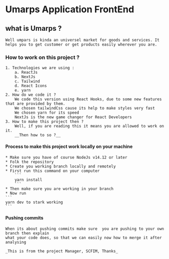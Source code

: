 # Umarps Application FrontEnd

## what is Umarps ?

    Well umpars is kinda an universel market for goods and services. It helps you to get customer or get products easily wherever you are.

### How to work on this project ?

    1. Technologies we are using :
        a. ReactJs
        b. NextJs
        c. Tailwind
        d. React Icons
        e. yarn
    2. How do we code it ?
        We code this version using React Hooks, due to some new features that are provided by them.
        We chosen tailwindCss cause its help to make styles very fast
        We chosen yarn for its speed
        NextJs is the new game changer for React Developers
    3. How to make this project then ?
        Well, if you are reading this it means you are allowed to work on it.
        __Then how to so ?__
            

#### Process to make this project work locally on your machine

    * Make sure you have of course NodeJs v14.12 or later
    * Folk the repository
    * Create you working branch locally and remotely
    * First run this command on your computer 
        ```
        yarn install 
        ```
    * Then make sure you are working in your branch
    * Now run    
    ```
    yarn dev to stark working 
    ```

#### Pushing commits

    When its about pushing commits make sure  you are pushing to your own branch then explain
    what your code does, so that we can easily now how to merge it after analysing

    _This is from the project Manager, SCFIM, Thanks_
